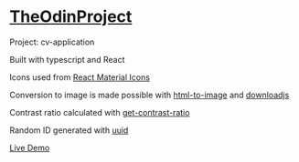 # [TheOdinProject](https://www.theodinproject.com/)

Project: cv-application

Built with typescript and React

Icons used from [React Material Icons](https://material-ui.com/components/material-icons/)

Conversion to image is made possible with [html-to-image](https://www.npmjs.com/package/html-to-image) and [downloadjs](https://www.npmjs.com/package/downloadjs)

Contrast ratio calculated with [get-contrast-ratio](https://www.npmjs.com/package/get-contrast-ratio)

Random ID generated with [uuid](https://www.npmjs.com/package/uuid)

[Live Demo](https://alberinea.github.io/cv-application/)
